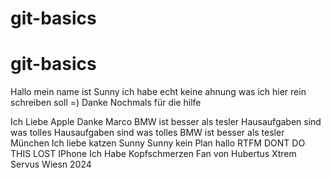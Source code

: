 # git-basics
# git-basics
Hallo
mein
name
ist
Sunny
ich
habe
echt
keine
ahnung
was 
ich
hier
rein
schreiben
soll
=)
Danke
Nochmals
für
die
hilfe

Ich Liebe Apple
Danke Marco
BMW ist besser als tesler
Hausaufgaben sind was tolles
Hausaufgaben sind was tolles
BMW ist besser als tesler
München
Ich liebe katzen
Sunny
Sunny
kein Plan
hallo
RTFM
DONT DO THIS
LOST
IPhone
Ich Habe Kopfschmerzen
Fan von Hubertus
Xtrem
Servus
Wiesn 2024

